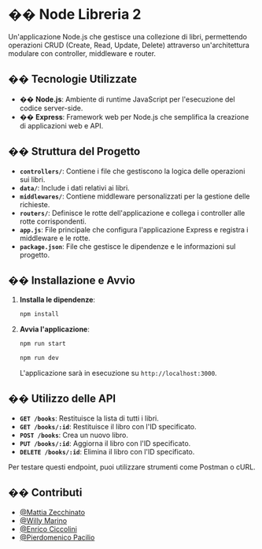 # �� Node Libreria 2

Un'applicazione Node.js che gestisce una collezione di libri, permettendo operazioni CRUD (Create, Read, Update, Delete) attraverso un'architettura modulare con controller, middleware e router.

## ��️ Tecnologie Utilizzate

- �� **Node.js**: Ambiente di runtime JavaScript per l'esecuzione del codice server-side.
- �� **Express**: Framework web per Node.js che semplifica la creazione di applicazioni web e API.

## �� Struttura del Progetto

- **`controllers/`**: Contiene i file che gestiscono la logica delle operazioni sui libri.
- **`data/`**: Include i dati relativi ai libri.
- **`middlewares/`**: Contiene middleware personalizzati per la gestione delle richieste.
- **`routers/`**: Definisce le rotte dell'applicazione e collega i controller alle rotte corrispondenti.
- **`app.js`**: File principale che configura l'applicazione Express e registra i middleware e le rotte.
- **`package.json`**: File che gestisce le dipendenze e le informazioni sul progetto.

## �� Installazione e Avvio

1. **Installa le dipendenze**:

   ```bash
   npm install
   ```

2. **Avvia l'applicazione**:

   ```bash
   npm run start
   ```

   ```bash
   npm run dev
   ```

   L'applicazione sarà in esecuzione su `http://localhost:3000`.

## �� Utilizzo delle API

- **`GET /books`**: Restituisce la lista di tutti i libri.
- **`GET /books/:id`**: Restituisce il libro con l'ID specificato.
- **`POST /books`**: Crea un nuovo libro.
- **`PUT /books/:id`**: Aggiorna il libro con l'ID specificato.
- **`DELETE /books/:id`**: Elimina il libro con l'ID specificato.

Per testare questi endpoint, puoi utilizzare strumenti come Postman o cURL.

## �� Contributi

- [@Mattia Zecchinato](https://www.github.com/MattiaZecchinato)
- [@Willy Marino](https://github.com/willymariino)
- [@Enrico Ciccolini](https://github.com/EnricoCiccolini)
- [@Pierdomenico Pacilio](https://github.com/PierdomenicoPacilio)